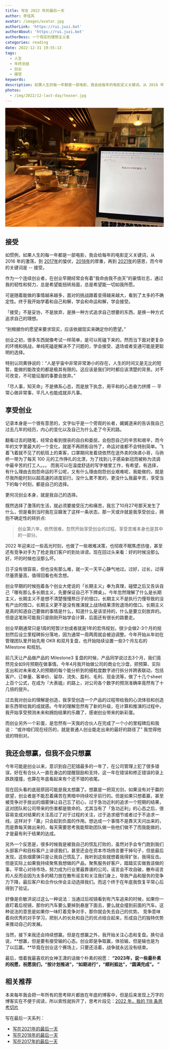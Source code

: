 ```yaml
---
title: 写在 2022 年的最后一天
author: 李佳芮
avatar: /images/avatar.jpg
authorLink: 'https://rui.juzi.bot'
authorAbout: 'https://rui.juzi.bot'
authorDesc: 一个现实的理想主义者
categories: reading
date: 2022-12-31 19:55:13
tags:
  - 人生
  - 年终总结
  - 创业
  - 接受
keywords:
description: 如果人生的每一年都是一部电影，我会给每年的电影定义关键词，从 2016 年的激荡，到 2017 年的蛰伏，2018 年的厚重，再到 2021 年的感恩，而今年的关键词是 -- 接受
photos:
  - /img/2022/12-last-day/teaser.jpg
---
```


![teaser](/img//2022/12-last-day/teaser.jpg)

## 接受

如惯例，如果人生的每一年都是一部电影，我会给每年的电影定义关键词，从 2016 年的激荡，到 [2017年](https://rui.juzi.bot/thought/2017-12-31-the-last-day-of-2017.html)的蛰伏，[2018年](https://rui.juzi.bot/thought/2019-02-02-the-last-day-of-2018.html)的厚重，再到 [2021年](https://rui.juzi.bot/thought/2022-1-1-the-last-day-of-2021.html)的感恩，而今年的关键词是 -- 接受。

作为一个连续创业者，在创业早期经常会有着“我命由我不由天”的豪情壮志，通过我的韧性和努力，总是希望能扭转局面，总是希望能一切如我所愿。

可是随着能做的事情越来越多，面对的挑战跟着变得越来越大，看到了太多的不确定性。终于我开始学着和自己和解，学会和命运和解，学会接受。

「接受」不是妥协，不是放弃，是换一种方式追求自己想要的东西，是换一种方式追求自己的理想。

“别根据你的愿望来要求现实，应该依据现实来确定你的愿望。”

创业之初，很多东西就像考试一样简单，是可以死磕下来的。然而当下面对更复杂的环境和挑战，单纯死磕是解决不了问题的，学会接受、退场或者变通可能是更聪明的选择。

特别认同黄铮说的：“人是宇宙中非常非常渺小的存在，人生的时间又是无比的短暂，能做的能改变的都是极其有限的。这应该是我们时时都应该清楚的背景。对不可改变，不可能征服的事要会放弃。”

「尽人事，知天命」不是佛系心态，而是放下执念，用平和的心态奋力拼搏 -- 平常心做非常事，平凡人也能成就非凡事。

## 享受创业

记录本身是一个很有意思的，文字似乎是一个旁观的长者，娓娓道来的告诉我自己过去几年的经历，内心的变化以及自己为什么走了今天的路。

翻看过去的随笔，经常会看到很丧的自白和委屈，会抱怨自己的辛苦和艰辛，而今年的文字里最大的一个变化，就是不再顾影自怜了，命运对谁都不会特别简单。飞着飞着就不见了的航班上的乘客，口罩期间发着烧依然在送外卖的快递小哥，马驹桥一带为了每天 100 元的工作挣扎的北漂，为了找到儿子感染新冠而被称为流调中最辛苦的打工人。。。 而我可以在温度舒适的写字楼里工作，有希望，有选择，有什么理由去抱怨命运的不公呢，又有什么理由抱怨创业艰难呢，我能做的，就是尽我所能时刻以超高速的进度前行。没什么累不累的，更没什么我最辛苦，享受当下的每个时刻，都是自己的选择。

更何况创业本身，就是我自己的选择。

既然选择了激荡的生活，就必须要接受压力和痛苦，我忘了10月27号那天发生了什么，但是看到当时我在豆瓣发了这样一条状态，那一天或许就是我享受创业，拥抱不确定性的转折点:
> 创业第六年，依然很难，忽然开始享受创业的过程。享受苦难本身也是其中的一部分。

2022 年迎来过一些高光时刻，也做了一些艰难决策，也彻夜不眠焦虑彷徨，甚至还有竞争对手为了抢走我们客户的到处诽谤。现在回过头来看：好的时候没那么好，坏的时候也没那么坏。

日子没有很容易，但也没有那么难，就一天一天平心静气地过。过好，过长，过得尽量质量高，值得回看也有念想。

创业早期的时候抱着各个创业大佬说的「长期主义」奉为真理，碰壁之后又告诉自己「哪有那么多长期主义，先要保证自己不下牌桌」。今年忽然理解了什么是长期主义，长期主义不是想不清楚慢慢熬日子的借口，长期主义不是执行力慢导致的没有产出的借口，长期主义更不是没有推演就上战场结果溃败退场的借口。长期主义是真的知道自己要做的事情是什么，知道什么是该坚持的，什么是要立刻放弃的。但是这笔账可能我只是刚刚开始学会计算，后面还有很长的路要走。

创业早期通常只是1周的短暂计划或者就是1年的宏伟规划，很少会做2-3个月的规划然后设立里程碑拆分落地，因为通常一周两周就会被迫调整。今年开始从年初在管理团队里开始先用 OKR 和双月复盘，也开始陆续设置一些3个月左右的 Milestone 和规划。

前几天让产品做产品的 Milestone3 复盘的时候，产品同学说过去3个月，我们竟然完全如9月预期在做事情。今年4月我开始做公司的商业化沙盘，把预算、实际支出和对未来收入的预期的每个能分析到的细粒度数字进行拆分并跨表联动，包括客户、订单量、客单价、留存、流失、盈利、毛利、现金流等，做了十几个sheet上百个公式，在成为『大表姐』的路上，对公司各个数字的预测准确率竟然有了十几倍的提升。

过去我对创业的理解是创造，我享受创造一个产品的过程带给我的心流体验和创造新东西带给我的成就感。今年的理解忽然有了新的升级，在计算和推演的过程中，我开始享受预测未来和拥抱结果的乐趣了，感谢创业带来的新彩蛋。

而创业另外一个彩蛋，是忽然有一天我的合伙人在完成了一个小的里程碑后和我说：
“或许咱们现在经历的，就是普通人创业能走出来的最好的路径了”
我觉得他说的特别对。

## 我还会想赢，但我不会只想赢

今年可能是创业以来，意识到自己犯错最多的一年了，在公司管理上犯了很多错误，好在有合伙人一直在身边的提醒鼓励和支持，这一年在错误和修正错误的录上跌跌撞撞，也算在年底看起来有个还不错的收尾。

现在回头看的底层原因可能是我太想赢了。想赢是一把双刃剑，如果没有对于赢的欲望，创业者是不能忍着痛苦在黑暗中持续咬牙前行的。但是如果只想着赢，甚至被竞争对手放出的烟雾弹让自己忘了初心，过于急功近利的追求一个短期的结果，这对团队和公司带来的伤害都是致命的。尤其当有了「急功近利」的心态之后，很容易变成对结果的关注高过了对于过程的关注，过于追求细节或者过于不追求一线，这样对于「赢」只会起到负面的作用。想达成一个事情不是靠天天问出来的，而是靠每天做出来的，每天需要思考我能帮助团队做一些他们做不了而我能做的，才是最有利于结果的达成。

另外一个反思是，很多时候我是被我自己的慌乱打败的，虽然对手会专门跑到我们头部客户和目标客户上诽谤我们，甚至还会在资本市场扬言要干掉句子，但是最后发现，这些烟雾弹只是让我自己慌乱了，我听到这些就想着我得扩张，我得反击。但是实际上如果我持续聚焦我想做的产品，聚焦服务好客户，踏踏实实做我该做的事，平常心对待市场，努力成为行业里最靠谱的公司，谣言会不攻自破，散布谣言的人反而会因为太多的精力放在散布谣言和关注我们身上，导致产品和服务的竞争力下降，最后客户和合作伙伴会主动选择我们。而这个终于在年底我恢复平常心后得到了验证。

好像是俞敏洪说过这么一种说法：当通过后视镜看到有汽车追来的时候，如果你一直盯着后视镜，那你的汽车要么要掉到悬崖下面去，要么就会撞到前面的汽车。这种说法的意思是如果你一味盯着竞争对手，那你就会失去自己的优势。
竞争意味着向优秀的对手学习，把别人的长处和自己的优点结合起来，形成自己的独特优势来推动自己的发展。

当然，接下来我还会持续想赢。但是在想赢之外，我开始关注心态和复盘。换句话说，**想赢，但是要有接受输的心态。创业即是争取赢，体验输，但是输也是为了以后赢。**毕竟在创业这个赛场上，只要还活着，战争就永远没有结束。

最后，借着我最喜欢的女神王潇的话做个朴素的祝愿：
**“2023年，说一些最朴素的祝愿，祝愿我们，“按计划推进”，“如期进行”，“顺利抵达”，“圆满完成”。 ”**

## 相关推荐

本来每年我会把一年所有的思考碎片都放在年底的博客中，但是后来发现上万字的博客实在不便于阅读，所以索性就拆开了，思考片段见：[2022 年，我的 118 条思考切片](http://rui.juzi.bot/reading/2022-12-31-2022-journal.html)

写在最后一天系列：

- [写在2021年的最后一天](https://rui.juzi.bot/thought/2022-1-1-the-last-day-of-2021.html)
- [写在2018年的最后一天](https://rui.juzi.bot/thought/2019-02-02-the-last-day-of-2018.html)
- [写在2017年的最后一天](https://rui.juzi.bot/thought/2017-12-31-the-last-day-of-2017.html)
